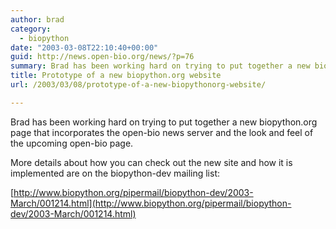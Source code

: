 ```yaml
---
author: brad
category:
  - biopython
date: "2003-03-08T22:10:40+00:00"
guid: http://news.open-bio.org/news/?p=76
summary: Brad has been working hard on trying to put together a new biopython.org page that incorporates the open-bio news server and the look and feel of the upcoming open-bio page.
title: Prototype of a new biopython.org website
url: /2003/03/08/prototype-of-a-new-biopythonorg-website/

---
```

Brad has been working hard on trying to put together a new biopython.org page that incorporates the open-bio news server and the look and feel of the upcoming open-bio page.

More details about how you can check out the new site and how it is implemented are on the biopython-dev mailing list:

[http://www.biopython.org/pipermail/biopython-dev/2003-March/001214.html](http://www.biopython.org/pipermail/biopython-dev/2003-March/001214.html)
